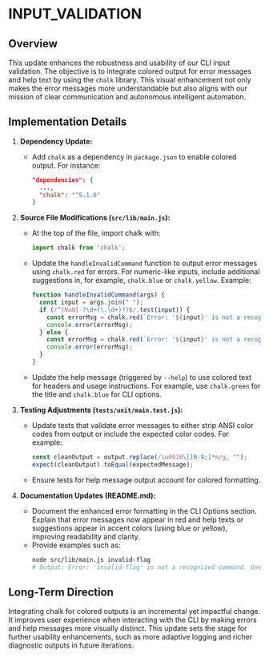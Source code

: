 # INPUT_VALIDATION

## Overview
This update enhances the robustness and usability of our CLI input validation. The objective is to integrate colored output for error messages and help text by using the `chalk` library. This visual enhancement not only makes the error messages more understandable but also aligns with our mission of clear communication and autonomous intelligent automation.

## Implementation Details
1. **Dependency Update:**
   - Add `chalk` as a dependency in `package.json` to enable colored output. For instance:
     ```json
     "dependencies": {
       ...,
       "chalk": "^5.1.0"
     }
     ```

2. **Source File Modifications (`src/lib/main.js`):**
   - At the top of the file, import chalk with:
     ```js
     import chalk from 'chalk';
     ```
   - Update the `handleInvalidCommand` function to output error messages using `chalk.red` for errors. For numeric-like inputs, include additional suggestions in, for example, `chalk.blue` or `chalk.yellow`.
     Example:
     ```js
     function handleInvalidCommand(args) {
       const input = args.join(" ");
       if (/^(NaN|-?\d+(\.\d+)?)$/.test(input)) {
         const errorMsg = chalk.red(`Error: '${input}' is not a recognized command. Use '--help' for available options. Please ensure you are providing a valid command. Use '--help' to view all available options.`);
         console.error(errorMsg);
       } else {
         const errorMsg = chalk.red(`Error: '${input}' is not a recognized command. Use '--help' for available options.`);
         console.error(errorMsg);
       }
     }
     ```
   - Update the help message (triggered by `--help`) to use colored text for headers and usage instructions. For example, use `chalk.green` for the title and `chalk.blue` for CLI options.

3. **Testing Adjustments (`tests/unit/main.test.js`):**
   - Update tests that validate error messages to either strip ANSI color codes from output or include the expected color codes. For example:
     ```js
     const cleanOutput = output.replace(/\u001B\[[0-9;]*m/g, "");
     expect(cleanOutput).toEqual(expectedMessage);
     ```
   - Ensure tests for help message output account for colored formatting.

4. **Documentation Updates (README.md):**
   - Document the enhanced error formatting in the CLI Options section. Explain that error messages now appear in red and help texts or suggestions appear in accent colors (using blue or yellow), improving readability and clarity.
   - Provide examples such as:
     ```bash
     node src/lib/main.js invalid-flag
     # Output: Error: 'invalid-flag' is not a recognized command. Use '--help' for available options.
     ```

## Long-Term Direction
Integrating chalk for colored outputs is an incremental yet impactful change. It improves user experience when interacting with the CLI by making errors and help messages more visually distinct. This update sets the stage for further usability enhancements, such as more adaptive logging and richer diagnostic outputs in future iterations.
